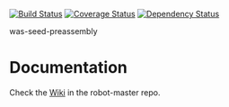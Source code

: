 [![Build Status](https://travis-ci.org/sul-dlss/was-seed-preassembly.svg?branch=master)](https://travis-ci.org/sul-dlss/was-seed-preassembly) [![Coverage Status](https://coveralls.io/repos/sul-dlss/was-seed-preassembly/badge.png)](https://coveralls.io/r/sul-dlss/was-seed-preassembly) [![Dependency Status](https://gemnasium.com/sul-dlss/was-seed-preassembly.svg)](https://gemnasium.com/sul-dlss/was-seed-preassembly) 

was-seed-preassembly


# Documentation

Check the [Wiki](https://github.com/sul-dlss/robot-master/wiki) in the robot-master repo.
